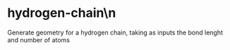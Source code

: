 # hydrogen-chain\n
Generate geometry for a hydrogen chain, taking as inputs the bond lenght and number of atoms
